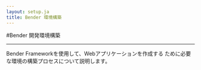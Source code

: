```yaml
---
layout: setup.ja
title: Bender 環境構築
---
```

#Bender 開発環境構築

-----

Bender Frameworkを使用して、Webアプリケーションを作成する
ために必要な環境の構築プロセスについて説明します。


